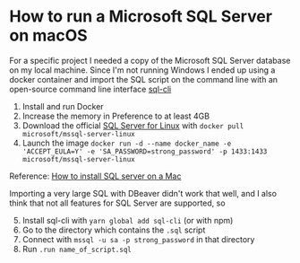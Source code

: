 # How to run a Microsoft SQL Server on macOS

For a specific project I needed a copy of the Microsoft SQL Server database on my local machine. Since I'm not running Windows I ended up using a docker container and import the SQL script on the command line with an open-source command line interface [sql-cli](https://www.npmjs.com/package/sql-cli)

1. Install and run Docker
2. Increase the memory in Preference to at least 4GB
3. Download the official [SQL Server for Linux](https://hub.docker.com/r/microsoft/mssql-server-linux/) with `docker pull microsoft/mssql-server-linux`
4. Launch the image `docker run -d --name docker_name -e 'ACCEPT_EULA=Y' -e 'SA_PASSWORD=strong_password' -p 1433:1433 microsoft/mssql-server-linux`

Reference: [How to install SQL server on a Mac](https://database.guide/how-to-install-sql-server-on-a-mac/)

Importing a very large SQL with DBeaver didn't work that well, and I also think that not all features for SQL Server are supported, so 

5. Install sql-cli with `yarn global add sql-cli` (or with npm)
6. Go to the directory which contains the `.sql` script
6. Connect with `mssql -u sa -p strong_password` in that directory
7. Run `.run name_of_script.sql`





